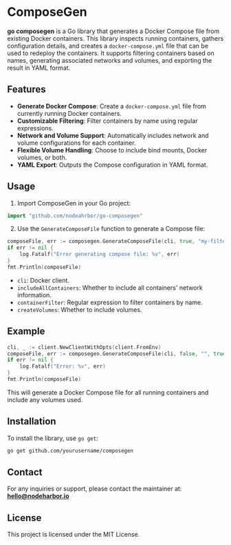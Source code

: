 # ComposeGen

**go composegen** is a Go library that generates a Docker Compose file from existing Docker containers. This library inspects running containers, gathers configuration details, and creates a `docker-compose.yml` file that can be used to redeploy the containers. It supports filtering containers based on names, generating associated networks and volumes, and exporting the result in YAML format.

## Features

- **Generate Docker Compose**: Create a `docker-compose.yml` file from currently running Docker containers.
- **Customizable Filtering**: Filter containers by name using regular expressions.
- **Network and Volume Support**: Automatically includes network and volume configurations for each container.
- **Flexible Volume Handling**: Choose to include bind mounts, Docker volumes, or both.
- **YAML Export**: Outputs the Compose configuration in YAML format.

## Usage

1. Import ComposeGen in your Go project:

```go
import "github.com/nodeahrbor/go-composegen"
```

2. Use the `GenerateComposeFile` function to generate a Compose file:

```go
composeFile, err := composegen.GenerateComposeFile(cli, true, "my-filter", true)
if err != nil {
    log.Fatalf("Error generating compose file: %v", err)
}
fmt.Println(composeFile)
```

- `cli`: Docker client.
- `includeAllContainers`: Whether to include all containers' network information.
- `containerFilter`: Regular expression to filter containers by name.
- `createVolumes`: Whether to include volumes.

## Example

```go
cli, _ := client.NewClientWithOpts(client.FromEnv)
composeFile, err := composegen.GenerateComposeFile(cli, false, "", true)
if err != nil {
    log.Fatalf("Error: %v", err)
}
fmt.Println(composeFile)
```

This will generate a Docker Compose file for all running containers and include any volumes used.

## Installation

To install the library, use `go get`:

```bash
go get github.com/yourusername/composegen
```

## Contact

For any inquiries or support, please contact the maintainer at:  
**hello@nodeharbor.io**

## License

This project is licensed under the MIT License.
